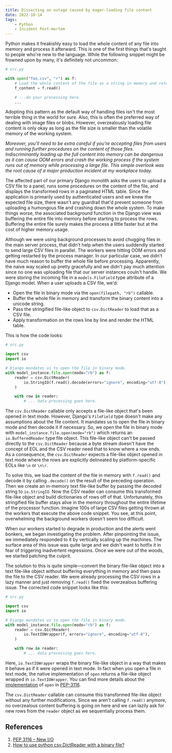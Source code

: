 ```yaml
---
title: Dissecting an outage caused by eager-loading file content
date: 2022-10-14
tags:
    - Python
    - Incident Post-mortem
---
```


Python makes it freakishly easy to load the whole content of any file into memory and
process it afterward. This is one of the first things that's taught to people who're new
to the language. While the following snippet might be frowned upon by many, it's
definitely not uncommon:

```python
# src.py

with open("foo.csv", "r") as f:
    # Load the whole content of the file as a string in memory and return it.
    f_content = f.read()

    # ...do your processing here.
    ...
```

Adopting this pattern as the default way of handling files isn't the most terrible thing
in the world for sure. Also, this is often the preferred way of dealing with image files
or blobs. However, overzealously loading file content is only okay as long as the file
size is smaller than the volatile memory of the working system.

*Moreover, you'll need to be extra careful if you're accepting files from users and
running further procedures on the content of those files. Indiscriminantly loading up
the full content into memory can be dangerous as it can cause OOM errors and crash the
working process if the system runs out of memory while processing a large file. This
simple overlook was the root cause of a major production incident at my workplace
today.*

The affected part of our primary Django monolith asks the users to upload a CSV file to
a panel, runs some procedures on the content of the file, and displays the transformed
rows in a paginated HTML table. Since the application is primarily used by authenticated
users and we knew the expected file size, there wasn't any guardrail that'd prevent
someone from uploading a humongous file and crashing down the whole system. To make
things worse, the associated background function in the Django view was buffering the
entire file into memory before starting to process the rows. Buffering the entire file
surely makes the process a little faster but at the cost of higher memory usage.

Although we were using background processes to avoid chugging files in the main server
process, that didn't help when the users suddendly started to send large CSV files in
parallel. The workers were hitting OOM errors and getting restarted by the process
manager. In our particular case, we didn't have much reason to buffer the whole file
before processing. Apparently, the naive way scaled up pretty gracefully and we didn't
pay much attention since no one was uploading file that our server instances couln't
handle. We were storing the incoming file in a `models.FileField` type attribute of a
Django model. When a user uploads a CSV file, we'd:

* Open the file in binary mode via the `open(filepath, "rb")` callable.
* Buffer the whole file in memory and transform the binary content into a unicode
string.
* Pass the stringified file-like object to `csv.DictReader` to load that as a CSV file.
* Apply transformation on the rows line by line and render the HTML table.

This is how the code looks:

```python
# src.py

import csv
import io

# Django mandates us to open the file in binary mode.
with model_instance.file.open(mode="rb") as f:
    reader = csv.DictReader(
        io.StringIO(f.read().decode(errors="ignore", encoding="utf-8")),
    )

    with row in reader:
        # ... data processing goes here.
```

The `csv.DictReader` callable only accepts a file-like object that's been opened in text
mode. However, Django's `FileField` type doesn't make any assumptions about the file
content. It mandates us to open the file in binary mode and then decode it if necessary.
So, we open the file in binary mode with `model_instance.file.open(mode="rb")` which
returns an `io.BufferedReader` type file object. This file-like object can't be passed
directly to the `csv.DictReader` because a byte stream doesn't have the concept
of EOL and the CSV reader need that to know where a row ends. As a consequence, the
`csv.DictReader` expects a file-like object opened in text mode where the rows are
explicitly delineated by platform-specific EOLs like `\n` or `\n\r`.

To solve this, we load the content of the file in memory with `f.read()` and decode it
by calling `.decode()` on the result of the preceding operation. Then we create an
in-memory text file-like buffer by passing the decoded string to `io.StringIO`. Now the
CSV reader can consume this transformed file-like object and build dictionaries of rows
off of that. Unfortunately, this stringified file buffer stays alive in the memory
throughout the entire lifetime of the processor function. Imagine 100s of large CSV
files getting thrown at the workers that execute the above code snippet. You see, at
this point, overwhelming the background workers doesn't seem too difficult.

When our workers started to degrade in production and the alerts went bonkers, we
began investigating the problem. After pinpointing the issue, we immediately responded
to it by vertically scaling up the machines. The surface area of this issue was quite
large and we didn't want to hotfix it in fear of triggering inadvertent regressions.
Once we were out of the woods, we started patching the culprit.

The solution to this is quite simple—convert the binary file-like object into a text
file-like object without buffering everything in memory and then pass the file to the
CSV reader. We were already processing the CSV rows in a lazy manner and just removing
`f.read()` fixed the overzealous buffering issue. The corrected code snippet looks like
this:

```python
# src.py

import csv
import io

# Django mandates us to open the file in binary mode.
with model_instance.file.open(mode="rb") as f:
    reader = csv.DictReader(
        io.TextIOWrapper(f, errors="ignore", encoding="utf-8"),
    )

    with row in reader:
        # ... data processing goes here.

```

Here, `io.TextIOWrapper` wraps the binary file-like object in a way that makes it behave
as if it were opened in text mode. In fact when you open a file in text mode, the native
implementation of `open` returns a file-like object wrapped in `io.TextIOWrapper`. You
can find more details about the [implementation][1] of `open` in [PEP-3116][2].

The `csv.DictReader` callable can consume this transformed file-like object without any
further modifications. Since we aren't calling `f.read()` anymore, no overzealous
content buffering is going on here and we can lazily ask for new rows from the `reader`
object as we sequentially process them.

## References

[1]: https://peps.python.org/pep-3116/#the-open-built-in-function
[2]: https://peps.python.org/pep-3116/

1. [PEP 3116 – New I/O](https://peps.python.org/pep-3116/)
2. [How to use python csv.DictReader with a binary file?](https://stackoverflow.com/questions/51152023/how-to-use-python-csv-dictreader-with-a-binary-file-for-a-babel-custom-extract)
